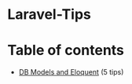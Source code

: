 # Laravel-Tips
# Table of contents

*  [DB Models and Eloquent](https://github.com/DiveshR/Laravel-Tips/blob/main/DB-Models-and-Eloquent.md) (5 tips)

